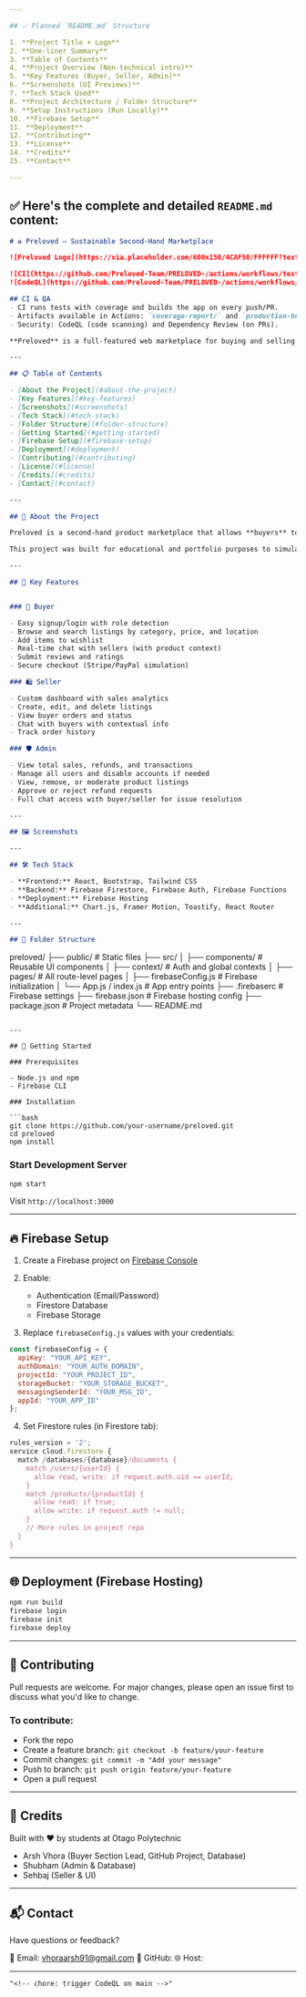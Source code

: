 ```yaml
---

## ✅ Planned `README.md` Structure

1. **Project Title + Logo**
2. **One-liner Summary**
3. **Table of Contents**
4. **Project Overview (Non-technical intro)**
5. **Key Features (Buyer, Seller, Admin)**
6. **Screenshots (UI Previews)**
7. **Tech Stack Used**
8. **Project Architecture / Folder Structure**
9. **Setup Instructions (Run Locally)**
10. **Firebase Setup**
11. **Deployment**
12. **Contributing**
13. **License**
14. **Credits**
15. **Contact**

---
```


## ✅ Here's the complete and detailed `README.md` content:

```markdown
# ♻️ Preloved – Sustainable Second-Hand Marketplace

![Preloved Logo](https://via.placeholder.com/600x150/4CAF50/FFFFFF?text=Preloved)

![CI](https://github.com/Preloved-Team/PRELOVED-/actions/workflows/tests.yml/badge.svg)
![CodeQL](https://github.com/Preloved-Team/PRELOVED-/actions/workflows/codeql.yml/badge.svg)

## CI & QA
- CI runs tests with coverage and builds the app on every push/PR.
- Artifacts available in Actions: `coverage-report/` and `production-build/`.
- Security: CodeQL (code scanning) and Dependency Review (on PRs).

**Preloved** is a full-featured web marketplace for buying and selling second-hand goods. Designed with sustainability and community in mind, Preloved connects buyers, sellers, and administrators through a clean, intuitive, and secure platform.

---

## 📋 Table of Contents

- [About the Project](#about-the-project)
- [Key Features](#key-features)
- [Screenshots](#screenshots)
- [Tech Stack](#tech-stack)
- [Folder Structure](#folder-structure)
- [Getting Started](#getting-started)
- [Firebase Setup](#firebase-setup)
- [Deployment](#deployment)
- [Contributing](#contributing)
- [License](#license)
- [Credits](#credits)
- [Contact](#contact)

---

## 📖 About the Project

Preloved is a second-hand product marketplace that allows **buyers** to browse, save, message, and purchase items, **sellers** to list and manage their products and orders, and **admins** to oversee platform activity, earnings, and user accounts.

This project was built for educational and portfolio purposes to simulate a real-world, professional e-commerce application.

---

## 🌟 Key Features


### 👤 Buyer

- Easy signup/login with role detection
- Browse and search listings by category, price, and location
- Add items to wishlist
- Real-time chat with sellers (with product context)
- Submit reviews and ratings
- Secure checkout (Stripe/PayPal simulation)

### 🛍️ Seller

- Custom dashboard with sales analytics
- Create, edit, and delete listings
- View buyer orders and status
- Chat with buyers with contextual info
- Track order history

### 🛡️ Admin

- View total sales, refunds, and transactions
- Manage all users and disable accounts if needed
- View, remove, or moderate product listings
- Approve or reject refund requests
- Full chat access with buyer/seller for issue resolution

---

## 🖼️ Screenshots

---

## 🛠️ Tech Stack

- **Frontend:** React, Bootstrap, Tailwind CSS
- **Backend:** Firebase Firestore, Firebase Auth, Firebase Functions
- **Deployment:** Firebase Hosting
- **Additional:** Chart.js, Framer Motion, Toastify, React Router

---

## 📁 Folder Structure

```

preloved/
├── public/                  # Static files
├── src/
│   ├── components/          # Reusable UI components
│   ├── context/             # Auth and global contexts
│   ├── pages/               # All route-level pages
│   ├── firebaseConfig.js    # Firebase initialization
│   └── App.js / index.js    # App entry points
├── .firebaserc              # Firebase settings
├── firebase.json            # Firebase hosting config
├── package.json             # Project metadata
└── README.md

````

---

## 🚀 Getting Started

### Prerequisites

- Node.js and npm
- Firebase CLI

### Installation

```bash
git clone https://github.com/your-username/preloved.git
cd preloved
npm install
````

### Start Development Server

```bash
npm start
```

Visit `http://localhost:3000`

---

## 🔥 Firebase Setup

1. Create a Firebase project on [Firebase Console](https://console.firebase.google.com/)
2. Enable:

   * Authentication (Email/Password)
   * Firestore Database
   * Firebase Storage
3. Replace `firebaseConfig.js` values with your credentials:

```js
const firebaseConfig = {
  apiKey: "YOUR_API_KEY",
  authDomain: "YOUR_AUTH_DOMAIN",
  projectId: "YOUR_PROJECT_ID",
  storageBucket: "YOUR_STORAGE_BUCKET",
  messagingSenderId: "YOUR_MSG_ID",
  appId: "YOUR_APP_ID"
};
```

4. Set Firestore rules (in Firestore tab):

```js
rules_version = '2';
service cloud.firestore {
  match /databases/{database}/documents {
    match /users/{userId} {
      allow read, write: if request.auth.uid == userId;
    }
    match /products/{productId} {
      allow read: if true;
      allow write: if request.auth != null;
    }
    // More rules in project repo
  }
}
```

---

## 🌐 Deployment (Firebase Hosting)

```bash
npm run build
firebase login
firebase init
firebase deploy
```

---

## 🤝 Contributing

Pull requests are welcome. For major changes, please open an issue first to discuss what you'd like to change.

### To contribute:

* Fork the repo
* Create a feature branch: `git checkout -b feature/your-feature`
* Commit changes: `git commit -m "Add your message"`
* Push to branch: `git push origin feature/your-feature`
* Open a pull request

---

## 🙌 Credits

Built with ❤️ by students at Otago Polytechnic

* Arsh Vhora (Buyer Section Lead, GitHub Project, Database)
* Shubham (Admin & Database)
* Sehbaj (Seller & UI)

---

## 📬 Contact

Have questions or feedback?

📧 Email: vhoraarsh91@gmail.com
🔗 GitHub: 
🌐 Host: 

---

```
"<!-- chore: trigger CodeQL on main -->" 
